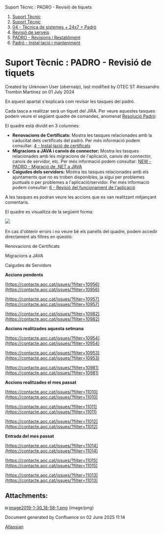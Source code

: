 Suport Tècnic : PADRO - Revisió de tiquets  

1.  [Suport Tècnic](index.html)
2.  [Suport Tècnic](13893782.html)
3.  [04 - Tècnica de sistemes + 24x7 + Padró](26313202.html)
4.  [Revisió de serveis](36340340.html)
5.  [PADRO - Revisions i Restabliment](PADRO---Revisions-i-Restabliment_118554712.html)
6.  [Padró - Instal·lació i manteniment](26313622.html)

Suport Tècnic : PADRO - Revisió de tiquets
==========================================

Created by Unknown User (obernalp), last modified by OTEC ST Alessandro Trombin Martinez on 01 July 2024

En aquest apartat s'explicarà com revisar les tasques del padró.

Cada tasca a realitzar serà un tiquet del JIRA. Per veure aquestes tasques podem veure el següent quadre de comandes, anomenat [Resolució Padró](https://contacte.aoc.cat/secure/Dashboard.jspa?selectPageId=10902):

El quadre està dividit en 3 columnes:

*   **Renovacions de Certificats:** Mostra les tasques relacionades amb la caducitat dels certificats del padró. Per més informació podem consultar: [4 - Instal·lació de certificats](https://intranet.aoc.cat/pages/viewpage.action?pageId=26313264)
*   **Migracions a JAVA i canvis de connector:** Mostra les tasques relacionades amb les migracions de l'aplicació, canvis de connector, canvis de servidor, etc. Per més informació podem consultar: [NEW - PADRO - Migració de .NET a JAVA](https://intranet.aoc.cat/pages/viewpage.action?pageId=26313269)
*   **Caigudes dels servidors:** Mostra les tasques relacionades amb els ajuntaments que no es troben disponibles, ja sigui per problemes puntuals o per problemes a l'aplicació/servidor. Per més informació podem consultar: [6 - Revisió del funcionament de l'aplicació](https://intranet.aoc.cat/pages/viewpage.action?pageId=26313256)

A les tasques es podran veure les accions que es van realitzant mitjançant comentaris.

El quadre es visualitza de la següent forma:

![](attachments/26313270/26315154.png)

  

En cas d'obtenir errors i no veure bé els panells del quadre, podem accedir directament als filtres en qüestió:

  

Renovacions de Certificats

Migracions a JAVA

Caigudes de Servidors

**Accions pendents**

[https://contacte.aoc.cat/issues/?filter=10956](https://contacte.aoc.cat/issues/?filter=10956)

[https://contacte.aoc.cat/issues/?filter=10957](https://contacte.aoc.cat/issues/?filter=10957)

[https://contacte.aoc.cat/issues/?filter=10982](https://contacte.aoc.cat/issues/?filter=10982)

**Accions realitzades aquesta setmana**

[https://contacte.aoc.cat/issues/?filter=10954](https://contacte.aoc.cat/issues/?filter=10954)

[https://contacte.aoc.cat/issues/?filter=10953](https://contacte.aoc.cat/issues/?filter=10953)

[https://contacte.aoc.cat/issues/?filter=10981](https://contacte.aoc.cat/issues/?filter=10981)

**Accions realitzades el mes passat**

[https://contacte.aoc.cat/issues/?filter=11010](https://contacte.aoc.cat/issues/?filter=11010)

[https://contacte.aoc.cat/issues/?filter=11011](https://contacte.aoc.cat/issues/?filter=11011)

[https://contacte.aoc.cat/issues/?filter=11012](https://contacte.aoc.cat/issues/?filter=11012)

**Entrada del mes passat**

[https://contacte.aoc.cat/issues/?filter=11014](https://contacte.aoc.cat/issues/?filter=11014)

[https://contacte.aoc.cat/issues/?filter=11015](https://contacte.aoc.cat/issues/?filter=11015)

[https://contacte.aoc.cat/issues/?filter=11013](https://contacte.aoc.cat/issues/?filter=11013)

Attachments:
------------

![](images/icons/bullet_blue.gif) [image2019-1-30\_18-58-1.png](attachments/26313270/26315154.png) (image/png)  

Document generated by Confluence on 02 June 2025 11:14

[Atlassian](http://www.atlassian.com/)